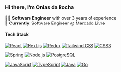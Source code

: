### Hi there, I'm Onias da Rocha

👨‍💻 **Software Engineer** with over 3 years of experience  
🏢 **Currently**: Software Engineer @ [Mercado Livre](https://www.mercadolivre.com.br/)

#### Tech Stack
[![React](https://img.shields.io/badge/-React-61DAFB?style=flat-square&logo=react&logoColor=black)](https://reactjs.org/)
[![Next.js](https://img.shields.io/badge/-Next.js-000000?style=flat-square&logo=next.js)](https://nextjs.org/)
[![Redux](https://img.shields.io/badge/-Redux-764ABC?style=flat-square&logo=redux)](https://redux.js.org/)
[![Tailwind CSS](https://img.shields.io/badge/TailwindCSS-38B2AC?style=flat-square&logo=tailwind-css&logoColor=white)](https://tailwindcss.com/)
[![CSS3](https://img.shields.io/badge/-CSS3-1572B6?style=flat-square&logo=css3)](https://www.w3.org/Style/CSS/Overview.en.html)

[![Spring](https://img.shields.io/badge/-Spring-6DB33F?style=flat-square&logo=spring&logoColor=white)](https://spring.io/)
[![Node.js](https://img.shields.io/badge/-Node.js-339933?style=flat-square&logo=node.js&logoColor=white)](https://nodejs.org/)
[![PostgreSQL](https://img.shields.io/badge/-PostgreSQL-336791?style=flat-square&logo=postgresql&logoColor=white)](https://www.postgresql.org/)

[![JavaScript](https://img.shields.io/badge/JavaScript-F7DF1E?style=for-the-badge&logo=javascript&logoColor=black)](https://developer.mozilla.org/en-US/docs/Web/JavaScript)
[![TypeScript](https://img.shields.io/badge/TypeScript-3178C6?style=for-the-badge&logo=typescript&logoColor=white)](https://www.typescriptlang.org/)
[![Java](https://img.shields.io/badge/Java-ED8B00?style=for-the-badge&logo=openjdk&logoColor=white)](https://openjdk.java.net/)
[![Go](https://img.shields.io/badge/Go-00ADD8?style=for-the-badge&logo=go&logoColor=white)](https://golang.org/)



